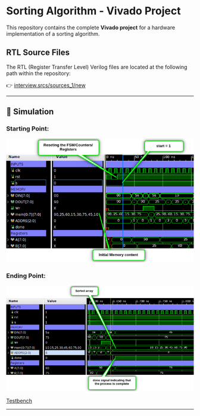 # Sorting Algorithm - Vivado Project

This repository contains the complete **Vivado project** for a hardware implementation of a sorting algorithm.

## RTL Source Files

The RTL (Register Transfer Level) Verilog files are located at the following path within the repository:

👉 [interview.srcs/sources_1/new](https://github.com/Muslim-314/Sort/tree/main/interview.srcs/sources_1/new)

---

## 🧪 Simulation

### Starting Point:
![Start Point](Starting_point.png)

### Ending Point:
![Ending Point](EndingPoint.png)

[Testbench](https://github.com/Muslim-314/Sort/tree/main/interview.srcs/sim_1/new)

---
